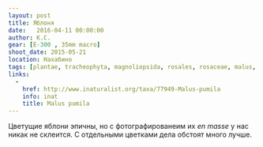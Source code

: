 ```yaml
---
layout: post
title: Яблоня
date:   2016-04-11 00:00:00
author: К.С.
gear: [E-300 , 35mm macro]
shoot_date: 2015-05-21
location: Нахабино
tags: [plantae, tracheophyta, magnoliopsida, rosales, rosaceae, malus, malus pumila]
links:
  -
    href: http://www.inaturalist.org/taxa/77949-Malus-pumila
    info: inat
    title: Malus pumila
---
```


Цветущие яблони эпичны, но с фотографированеим их _en masse_ у нас никак не склеится. С отдельными цветками дела обстоят много лучше.
